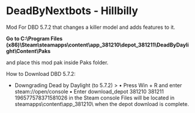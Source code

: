 # DeadByNextbots - Hillbilly
Mod For DBD 5.7.2 that changes a killer model and adds features to it.

 **Go to C:\Program Files (x86)\Steam\steamapps\content\app_381210\depot_381211\DeadByDaylight\Content\Paks**

and place this mod pak inside Paks folder.

How to Download DBD 5.7.2:

* Downgrading Dead by Daylight (to 5.7.2) >
• Press Win + R and enter steam://open/console
• Enter download_depot 381210 381211 196577578371581026 in the Steam console
Files will be located in steamapps\content\app_381210\ when the depot download is complete.
